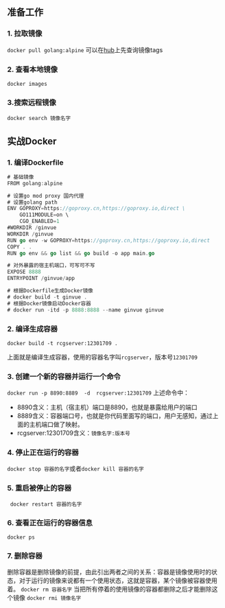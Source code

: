 ## 准备工作
### 1. 拉取镜像
`docker pull golang:alpine` 
可以在[hub](https://hub.docker.com/_/golang?tab=tags&page=1&ordering=last_updated)上先查询镜像tags
### 2. 查看本地镜像
`docker images`

### 3.搜索远程镜像 
`docker search 镜像名字`
## 实战Docker
### 1. 编译Dockerfile
```go
# 基础镜像
FROM golang:alpine

# 设置go mod proxy 国内代理
# 设置golang path
ENV GOPROXY=https://goproxy.cn,https://goproxy.io,direct \
    GO111MODULE=on \
    CGO_ENABLED=1
#WORKDIR /ginvue
WORKDIR /ginvue
RUN go env -w GOPROXY=https://goproxy.cn,https://goproxy.io,direct
COPY . .
RUN go env && go list && go build -o app main.go

# 对外暴露的宿主机端口，可写可不写
EXPOSE 8888
ENTRYPOINT /ginvue/app

# 根据Dockerfile生成Docker镜像
# docker build -t ginvue .
# 根据Docker镜像启动Docker容器
# docker run -itd -p 8888:8888 --name ginvue ginvue

```

### 2. 编译生成容器
`docker build -t rcgserver:12301709 .`

上面就是编译生成容器，使用的容器名字叫`rcgserver`，版本号`12301709`

### 3. 创建一个新的容器并运行一个命令
`docker run -p 8890:8889  -d  rcgserver:12301709`
上述命令中：
- 8890含义：主机（宿主机）端口是8890，也就是暴露给用户的端口
- 8889含义：容器端口号，也就是你代码里面写的端口，用户无感知，通过上面的主机端口做了映射。
- rcgserver:12301709含义：`镜像名字:版本号`
### 4. 停止正在运行的容器
`docker stop 容器的名字`或者`docker kill 容器的名字`
### 5. 重启被停止的容器
` docker restart 容器的名字`
### 6. 查看正在运行的容器信息
`docker ps`

### 7. 删除容器
删除容器是删除镜像的前提，由此引出两者之间的关系：容器是镜像使用时的状态，对于运行的镜像来说都有一个使用状态，这就是容器，某个镜像被容器使用着。
`docker rm 容器名字`
当把所有停着的使用镜像的容器都删除之后才能删除这个镜像
`docker rmi 镜像名字`


